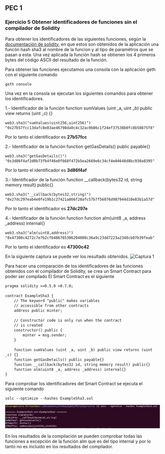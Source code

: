 ## PEC 1

###  Ejercicio 5 Obtener identificadores de funciones sin el compilador de Solidity

Para obtener los identificadores de las siguientes funciones, según la [documentación de solidity](https://solidity.readthedocs.io/en/latest/abi-spec.html#function-selector-and-argument-encoding), en que estos son obtenidos de la aplicación una funcón hash sha3 al nombre de la funcion y al tipo de paramétros que se pasan a esta.
Una vez aplicada la función hash se obtienen los 4 primeros bytes del código ASCII del resultado de la función.

Para obtener las funciones ejecutamos una consola con la aplicación geth con el siguiente comando
```console
geth console
```
Una vez en la consola se ejecutan los siguientes comandos para obtener los identificadores.

1.- Identificador de la función function sumValues (uint _a, uint _b) public view returns (uint _c) {}
```console
web3.sha3("sumValues(uint256,uint256)")
"0x27b57fcc13dafc8e83ae46798da0c4c32ac0b86c1f24ef37538b0fc8b50875f8"
``` 
Por lo tanto el identificador es **27b57fcc**

2.- Identificador de la función function getGasDetails() public payable{}
```console
web3.sha3("getGasDetails()")
"0x3d86f4af2d0b73fb4f46e0f668f472b5ea2669e6c34cf4e04648d8bc930a8395"
``` 
Por lo tanto el identificador es **3d86f4af**

3.- Identificador de la función function __callback(bytes32 id, string memory result) public{}
```console
web3.sha3("__callback(bytes32,string)")
"0x27dc297eab4e0fe19b1c27421a866f28afc57b7f56076d987944d10e83b1a57d"
``` 
Por lo tanto el identificador es **27dc297e**

4.- Identificador de la función function function alm(uint8 _a, address _address) internal{}
```console
web3.sha3("alm(uint8,address)")
"0x47300c4272c7e7b2cfb486765306204808c36a9c23dd7223a2348cb07b39feab"
```
Por lo tanto el identificador es **47300c42**

En la siguiente captura se puede ver los resultado obtenidos. 
![Captura 1](Pantallazos/web3-sha3.png "Captura 1")

Para hacer una comparación de los identificadores de las funciones obtenidos con el compilador de Solidity, se crea un Smart Contract para poder ser compilado
El Smart Contract es el siguiente 
```console
pragma solidity >=0.5.0 <0.7.0;

contract ExampleSha3 {
    // The keyword "public" makes variables
    // accessible from other contracts
    address public minter;

    // Constructor code is only run when the contract
    // is created
    constructor() public {
        minter = msg.sender;
    }

    function sumValues (uint _a, uint _b) public view returns (uint _c) {}
    function getGasDetails() public payable{}
    function __callback(bytes32 id, string memory result) public{}
    function alm(uint8 _a, address _address) internal{}
}
```
Para comprobar los identificadores del Smart Contract se ejecuta el siguiente comando
```console
solc --optimize --hashes ExampleSha3.sol
```

![Captura 2](Pantallazos/solc-hashes.png "Captura 2")

En los resultados de la compilación se pueden comprobar todas las funciones a excepción de la función alm que es del tipo internal y por lo tanto no es incluido en los resultados del compilador.

